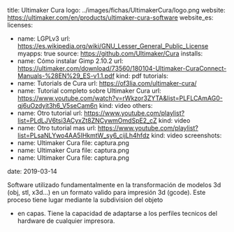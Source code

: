 title: Ultimaker Cura
logo: ../images/fichas/UltimakerCura/logo.png
website: https://ultimaker.com/en/products/ultimaker-cura-software
website_es: 
licenses:
  - name: LGPLv3
    url: https://es.wikipedia.org/wiki/GNU_Lesser_General_Public_License
myapps: true
source: https://github.com/Ultimaker/Cura
installs:
  - name: Cómo instalar Gimp 2.10.2
    url: https://ultimaker.com/download/73560/180104-Ultimaker-CuraConnect-Manuals-%28EN%29_ES-v1.1.pdf
    kind: pdf
tutorials:
  - name: Tutorials de Cura
    url: https://of3lia.com/ultimaker-cura/
  - name: Tutorial completo sobre Ultimaker Cura
    url: https://www.youtube.com/watch?v=rWkzor3ZYTA&list=PLFLCAmAG0-qj6uOzdyit3h6_V5seCam6n
    kind: video
others:
  - name: Otro tutorial
    url: https://www.youtube.com/playlist?list=PLdLJV6tsi3ACyxZt8ZNCywmOmdSpE2_cZ
    kind: video
  - name: Otro tutorial mas
    url: https://www.youtube.com/playlist?list=PLsaNLYwo4AA5IHkmtW_sy6_cijLh4hfdz
    kind: video
screenshots:
  - name: Ultimaker Cura
    file: captura.png
  - name: Ultimaker Cura
    file: captura.png
  - name: Ultimaker Cura
    file: captura.png

date: 2019-03-14

Software utilizado fundamentalmente en la transformación de modelos 3d (obj, stl, x3d...) en un formato valido para impresión 3d (gcode). Este proceso tiene lugar mediante la subdivision del objeto
* en capas. Tiene la capacidad de adaptarse a los perfiles tecnicos del hardware de cualquier impresora.